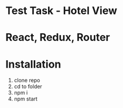 # Test Task - Hotel View
# React, Redux, Router
# Installation
1) clone repo
2) cd to folder
3) npm i
4) npm start
